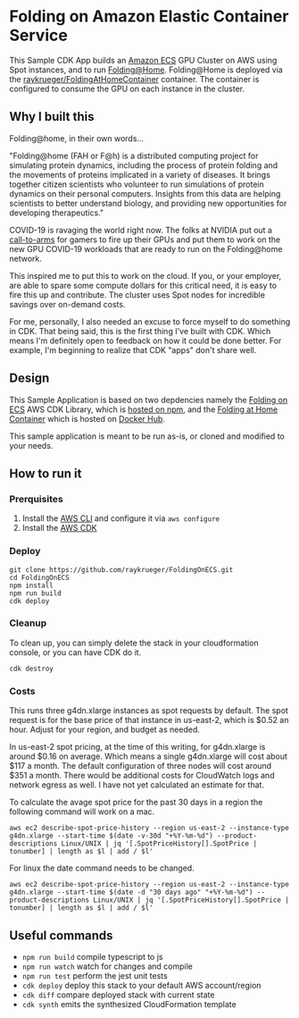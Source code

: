 # Folding on Amazon Elastic Container Service

This Sample CDK App builds an [Amazon ECS](https://aws.amazon.com/ecs/) GPU Cluster on
AWS using Spot instances, and to run
[Folding@Home](https://foldingathome.org/). Folding@Home is deployed via the
[raykrueger/FoldingAtHomeContainer](https://github.com/raykrueger/FoldingAtHomeContainer)
container. The container is configured to consume the GPU on each instance in
the cluster.

## Why I built this

Folding@home, in their own words...

"Folding@home (FAH or F@h) is a distributed computing project for simulating
protein dynamics, including the process of protein folding and the movements
of proteins implicated in a variety of diseases. It brings together citizen
scientists who volunteer to run simulations of protein dynamics on their
personal computers. Insights from this data are helping scientists to better
understand biology, and providing new opportunities for developing
therapeutics."

COVID-19 is ravaging the world right now. The folks at NVIDIA put out a
[call-to-arms](https://twitter.com/NVIDIAGeForce/status/1238496311776653312)
for gamers to fire up their GPUs and put them to work on the new GPU COVID-19
workloads that are ready to run on the Folding@home network.

This inspired me to put this to work on the cloud. If you, or your employer,
are able to spare some compute dollars for this critical need, it is easy to
fire this up and contribute. The cluster uses Spot nodes for incredible
savings over on-demand costs.

For me, personally, I also needed an excuse to force myself to do something
in CDK. That being said, this is the first thing I've built with CDK. Which
means I'm definitely open to feedback on how it could be done better. For
example, I'm beginning to realize that CDK "apps" don't share well.

## Design

This Sample Application is based on two depdencies namely the [Folding on
ECS](https://github.com/raykrueger/folding-on-ecs) AWS CDK Library, which is
[hosted on npm](https://www.npmjs.com/package/@raykrueger/folding-on-ecs),
and the [Folding at Home Container](raykrueger/FoldingAtHomeContainer) which
is hosted on [Docker
Hub](https://hub.docker.com/repository/docker/raykrueger/folding-at-home).

This sample application is meant to be run as-is, or cloned and modified to
your needs.

## How to run it

### Prerquisites

1. Install the [AWS
CLI](https://docs.aws.amazon.com/cli/latest/userguide/cli-chap-install.html)
and configure it via `aws configure`
1. Install the [AWS CDK](https://docs.aws.amazon.com/cdk/latest/guide/getting_started.html)

### Deploy

    git clone https://github.com/raykrueger/FoldingOnECS.git
    cd FoldingOnECS
    npm install
    npm run build
    cdk deploy

### Cleanup

To clean up, you can simply delete the stack in your cloudformation console, or
you can have CDK do it.

    cdk destroy

### Costs

This runs three g4dn.xlarge instances as spot requests by default. The spot
request is for the base price of that instance in us-east-2, which is $0.52
an hour. Adjust for your region, and budget as needed.

In us-east-2 spot pricing, at the time of this writing, for g4dn.xlarge is
around $0.16 on average. Which means a single g4dn.xlarge will cost about
$117 a month. The default configuration of three nodes will cost around $351
a month. There would be additional costs for CloudWatch logs and network
egress as well. I have not yet calculated an estimate for that.

To calculate the avage spot price for the past 30 days in a region the following command will work on a mac.

    aws ec2 describe-spot-price-history --region us-east-2 --instance-type g4dn.xlarge --start-time $(date -v-30d "+%Y-%m-%d") --product-descriptions Linux/UNIX | jq '[.SpotPriceHistory[].SpotPrice | tonumber] | length as $l | add / $l'

For linux the date command needs to be changed.

    aws ec2 describe-spot-price-history --region us-east-2 --instance-type g4dn.xlarge --start-time $(date -d "30 days ago" "+%Y-%m-%d") --product-descriptions Linux/UNIX | jq '[.SpotPriceHistory[].SpotPrice | tonumber] | length as $l | add / $l'

## Useful commands

* `npm run build`   compile typescript to js
* `npm run watch`   watch for changes and compile
* `npm run test`    perform the jest unit tests
* `cdk deploy`      deploy this stack to your default AWS account/region
* `cdk diff`        compare deployed stack with current state
* `cdk synth`       emits the synthesized CloudFormation template

